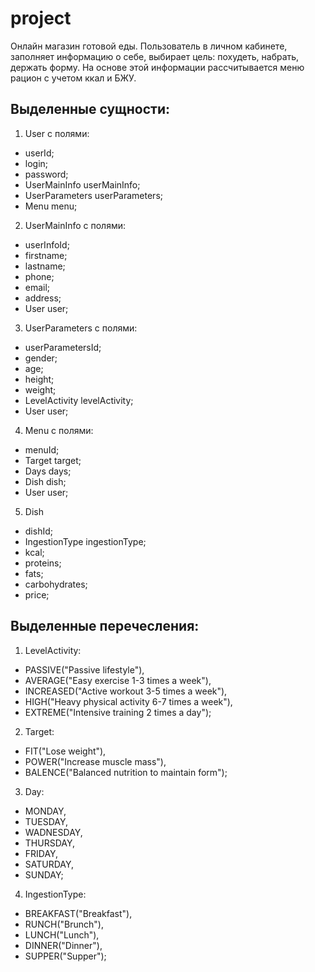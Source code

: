 # project
Онлайн магазин готовой еды. Пользователь в личном кабинете, заполняет информацию о себе, выбирает цель: похудеть, набрать, держать форму. На основе этой информации рассчитывается меню рацион с учетом ккал и БЖУ.

<b>Выделенные сущности: </b>
--------------
1) User c полями: 
- userId; 
- login; 
- password;
- UserMainInfo userMainInfo;
- UserParameters userParameters;
- Menu menu;

2) UserMainInfo c полями: 
- userInfoId;
- firstname;
- lastname;
- phone;
- email;
- address;
- User user;

3) UserParameters c полями:  
- userParametersId;
- gender;
- age;
- height;
- weight;
- LevelActivity levelActivity;
- User user;

4) Menu c полями: 
- menuId;
- Target target;
- Days days;
- Dish dish;
- User user;

5) Dish
- dishId;
- IngestionType ingestionType;
- kcal;
- proteins;
- fats;
- carbohydrates;
- price;

<b>Выделенные перечесления: </b>
-------------
1) LevelActivity: 

- PASSIVE("Passive lifestyle"),
- AVERAGE("Easy exercise 1-3 times a week"),
- INCREASED("Active workout 3-5 times a week"),
- HIGH("Heavy physical activity 6-7 times a week"),
- EXTREME("Intensive training 2 times a day");

2) Target:

- FIT("Lose weight"),
- POWER("Increase muscle mass"),
- BALENCE("Balanced nutrition to maintain form");

3) Day:

- MONDAY,
- TUESDAY,
- WADNESDAY,
- THURSDAY,
- FRIDAY,
- SATURDAY,
- SUNDAY;

4) IngestionType:

- BREAKFAST("Breakfast"),
- RUNCH("Brunch"),
- LUNCH("Lunch"),
- DINNER("Dinner"),
- SUPPER("Supper");




